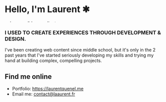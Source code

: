 # Hello, I'm Laurent ✱

<img src="https://i.imgur.com/TRaOAKv.png" width="1600" height="5" alt="pale green/blue gradient" />

### I USED TO CREATE EXPERIENCES THROUGH DEVELOPMENT & DESIGN.

I've been creating web content since middle school, but it's only in the 2 past years that I've started seriously developing my skills and trying my hand at building complex, compelling projects.

## Find me online

- Portfolio: https://laurentquenel.me
- Email me: contact@laaurent.fr



